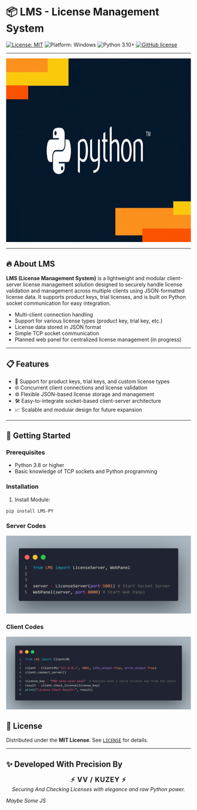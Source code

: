 # 📦 LMS - License Management System

[![License: MIT](https://img.shields.io/badge/License-MIT-green.svg?style=for-the-badge)](LICENSE)
![Platform: Windows](https://img.shields.io/badge/Platform-Windows%2010%2B-00adee?style=for-the-badge&logo=windows)
![Python 3.10+](https://img.shields.io/badge/Python-3.10%2B-blue?style=for-the-badge)
[![GitHub license](https://img.shields.io/github/license/CSDC-K/LMS)](https://github.com/CSDC-K/LMS/blob/main/LICENSE)

---


<p align="center">
  <img src="docs/python.gif" alt="CleanerVV Demo" width="900" height="500">
</p>


---


## 🔥 About LMS

**LMS (License Management System)** is a lightweight and modular client-server license management solution designed to securely handle license validation and management across multiple clients using JSON-formatted license data. It supports product keys, trial licenses, and is built on Python socket communication for easy integration.

- Multi-client connection handling  
- Support for various license types (product key, trial key, etc.)  
- License data stored in JSON format  
- Simple TCP socket communication  
- Planned web panel for centralized license management (in progress)  

---

## 📋 Features

- 🔐 Support for product keys, trial keys, and custom license types  
- 🌐 Concurrent client connections and license validation  
- ⚙️ Flexible JSON-based license storage and management  
- 🛠️ Easy-to-integrate socket-based client-server architecture  
- 📈 Scalable and modular design for future expansion  

---

## 🚀 Getting Started

### Prerequisites

- Python 3.8 or higher  
- Basic knowledge of TCP sockets and Python programming  

### Installation

1. Install Module:  
```bash
pip install LMS-PY
```

### Server Codes

![License Management Server](docs/server.png)

### Client Codes

![License Management Server](docs/client.png)


## 📜 License

Distributed under the **MIT License**. See [`LICENSE`](LICENSE) for details.

---

## ✨ Developed With Precision By

<p align="center">
  <strong style="font-size: 1.3em; letter-spacing: 1px;">⚡ VV / KUZEY ⚡</strong><br>
  <em>Securing And Checking Licenses with elegance and raw Python power.</em>

  <em>Maybe Some JS</em>
</p>
